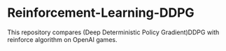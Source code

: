 # Reinforcement-Learning-DDPG

This repository compares (Deep Deterministic Policy Gradient)DDPG with reinforce algorithm on OpenAI games.

